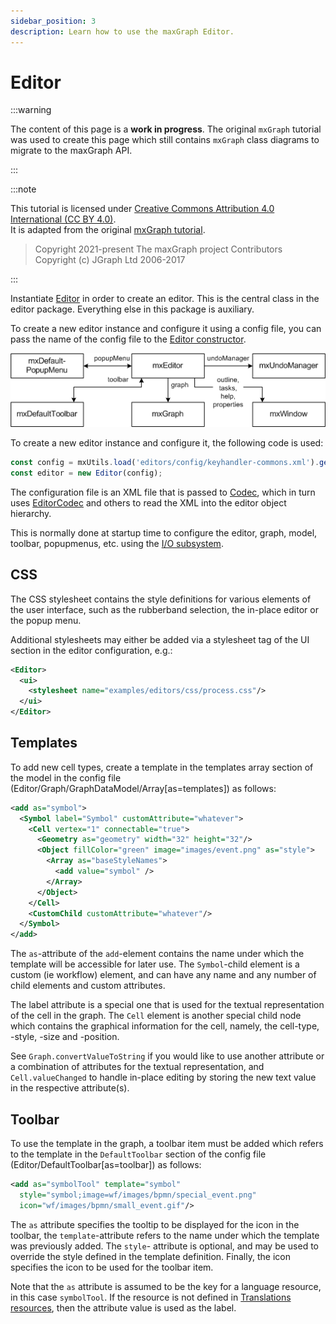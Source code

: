 ```yaml
---
sidebar_position: 3
description: Learn how to use the maxGraph Editor.
---
```


# Editor

:::warning

The content of this page is a **work in progress**.
The original `mxGraph` tutorial was used to create this page which still contains `mxGraph` class diagrams to migrate to the maxGraph API.

:::

:::note

This tutorial is licensed under [Creative Commons Attribution 4.0 International (CC BY 4.0)](https://creativecommons.org/licenses/by/4.0/). \
It is adapted from the original [mxGraph tutorial](https://github.com/jgraph/mxgraph/blob/v4.2.2/docs/tutorial.html).

> Copyright 2021-present The maxGraph project Contributors \
Copyright (c) JGraph Ltd 2006-2017

:::


Instantiate [Editor](https://maxgraph.github.io/maxGraph/api-docs/classes/Editor.html) in order to create an editor.
This is the central class in the editor package. Everything else in this package is auxiliary.

To create a new editor instance and configure it using a config file, you can pass the name of the config file to the
[Editor constructor](https://maxgraph.github.io/maxGraph/api-docs/classes/Editor.html).

![Class diagram showing the Editor class hierarchy and its relationships](assets/graphs/editor.png)

To create a new editor instance and configure it, the following code is used:

```javascript
const config = mxUtils.load('editors/config/keyhandler-commons.xml').getDocumentElement();
const editor = new Editor(config);
```

The configuration file is an XML file that is passed to [Codec](https://maxgraph.github.io/maxGraph/api-docs/classes/Codec.html),
which in turn uses [EditorCodec](https://maxgraph.github.io/maxGraph/api-docs/classes/EditorCodec.html) and others to read the XML into the editor object hierarchy.

This is normally done at startup time to configure the editor, graph, model, toolbar, popupmenus, etc. using the [I/O subsystem](./editor-input-output.md).


<a id="CSS"></a>
## CSS

The CSS stylesheet contains the style definitions for various elements of the user interface, such as the rubberband selection,
the in-place editor or the popup menu.

Additional stylesheets may either be added via a stylesheet tag of the UI section in the editor configuration, e.g.:


```xml
<Editor>
  <ui>
    <stylesheet name="examples/editors/css/process.css"/>
  </ui>
</Editor>
```


<a id="Templates"></a>
## Templates

To add new cell types, create a template in the templates array section of the model in the config file (Editor/Graph/GraphDataModel/Array[as=templates]) as follows:

```xml
<add as="symbol">
  <Symbol label="Symbol" customAttribute="whatever">
    <Cell vertex="1" connectable="true">
      <Geometry as="geometry" width="32" height="32"/>
      <Object fillColor="green" image="images/event.png" as="style">
        <Array as="baseStyleNames">
          <add value="symbol" />
        </Array>
      </Object>        
    </Cell>
    <CustomChild customAttribute="whatever"/>
  </Symbol>
</add>
```

The `as`-attribute of the `add`-element contains the name under which the template will be accessible for later use.
The `Symbol`-child element is a custom (ie workflow) element, and can have any name and any number of child elements and custom attributes.

The label attribute is a special one that is used for the textual representation of the cell in the graph.
The `Cell` element is another special child node which contains the graphical information for the cell, namely, the cell-type, -style, -size and -position.

See `Graph.convertValueToString` if you would like to use another attribute or a combination of attributes for the textual representation,
and `Cell.valueChanged` to handle in-place editing by storing the new text value in the respective attribute(s).


<a id="Toolbar"></a>
## Toolbar


To use the template in the graph, a toolbar item must be added which refers to the template in the `DefaultToolbar` section
of the config file (Editor/DefaultToolbar[as=toolbar]) as follows:

```xml
<add as="symbolTool" template="symbol"
  style="symbol;image=wf/images/bpmn/special_event.png"
  icon="wf/images/bpmn/small_event.gif"/>
```

The `as` attribute specifies the tooltip to be displayed for the icon in the toolbar, the `template`-attribute refers to the name under which the template was previously added.
The `style`- attribute is optional, and may be used to override the style defined in the template definition.
Finally, the icon specifies the icon to be used for the toolbar item.

Note that the `as` attribute is assumed to be the key for a language resource, in this case `symbolTool`.
If the resource is not defined in [Translations resources](https://maxgraph.github.io/maxGraph/api-docs/classes/Translations.html#resources), then the attribute value is used as the label.

